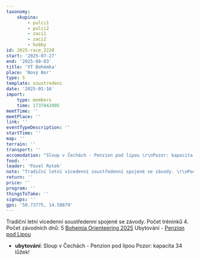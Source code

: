 ```yaml
---
taxonomy:
    skupina:
        - pulci1
        - pulci2
        - zaci1
        - zaci2
        - hobby
id: 2025-race_2220
start: '2025-07-27'
end: '2025-08-03'
title: 'VT Bohémka'
place: 'Nový Bor'
type: S
template: soustredeni
date: '2025-01-16'
import:
    type: members
    time: 1737042005
meetTime: ''
meetPlace: ''
link: ''
eventTypeDescription: ''
startTime: ''
map: ''
terrain: ''
transport: ''
accomodation: "Sloup v Čechách - Penzion pod lipou \r\nPozor: kapacita 34 lůžek!"
food: ''
leader: 'Pavel Rotek'
note: "Tradiční letní vícedenní soustředenní spojené se závody. \r\nPočet tréninků 4. \r\nPočet závodních dnů: 5 [Bohemia Orienteering 2025](https://bohemia2025.ok-bor.cz/cs/)\r\nUbytování - [Penzion pod Lipou](http://www.penzionpodlipou.wz.cz/?ukaz=informace)"
return: ''
price: ''
program: ''
thingsToTake: ''
signups: ''
gps: '50.73775, 14.58879'
---
```


Tradiční letní vícedenní soustředenní spojené se závody. 
Počet tréninků 4. 
Počet závodních dnů: 5 [Bohemia Orienteering 2025](https://bohemia2025.ok-bor.cz/cs/)
Ubytování - [Penzion pod Lipou](http://www.penzionpodlipou.wz.cz/?ukaz=informace)
* **ubytování**: Sloup v Čechách - Penzion pod lipou 
Pozor: kapacita 34 lůžek!
